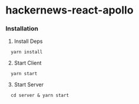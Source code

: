 # hackernews-react-apollo

### Installation

1. Install Deps
```
  yarn install
```

2. Start Client
```
  yarn start
```

3. Start Server
```
  cd server & yarn start
```

